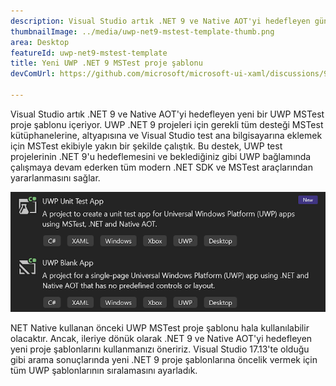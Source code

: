 ```yaml
---
description: Visual Studio artık .NET 9 ve Native AOT'yi hedefleyen güncelleştirilmiş bir UWP MSTest proje şablonu içeriyor.
thumbnailImage: ../media/uwp-net9-mstest-template-thumb.png
area: Desktop
featureId: uwp-net9-mstest-template
title: Yeni UWP .NET 9 MSTest proje şablonu
devComUrl: https://github.com/microsoft/microsoft-ui-xaml/discussions/9983

---
```



Visual Studio artık .NET 9 ve Native AOT'yi hedefleyen yeni bir UWP MSTest proje şablonu içeriyor. UWP .NET 9 projeleri için gerekli tüm desteği MSTest kütüphanelerine, altyapısına ve Visual Studio test ana bilgisayarına eklemek için MSTest ekibiyle yakın bir şekilde çalıştık. Bu destek, UWP test projelerinin .NET 9'u hedeflemesini ve beklediğiniz gibi UWP bağlamında çalışmaya devam ederken tüm modern .NET SDK ve MSTest araçlarından yararlanmasını sağlar.

![UWP .NET 9 MSTest proje şablonları](../media/uwp-net9-mstest-template.png)

NET Native kullanan önceki UWP MSTest proje şablonu hala kullanılabilir olacaktır. Ancak, ileriye dönük olarak .NET 9 ve Native AOT'yi hedefleyen yeni proje şablonlarını kullanmanızı öneririz. Visual Studio 17.13'te olduğu gibi arama sonuçlarında yeni .NET 9 proje şablonlarına öncelik vermek için tüm UWP şablonlarının sıralamasını ayarladık.
